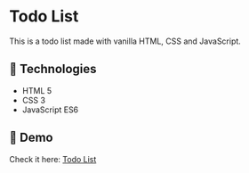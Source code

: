 # Todo List

This is a todo list made with vanilla HTML, CSS and JavaScript.

## 🔧 Technologies

- HTML 5
- CSS 3
- JavaScript ES6

## 🚀 Demo

Check it here: [Todo List](https://condescending-euler-755929.netlify.app/)
